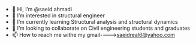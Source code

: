 - 👋 Hi, I’m @saeid ahmadi
- 👀 I’m interested in structural engineer
- 🌱 I’m currently learning Structural analysis and structural dynamics
- 💞️ I’m looking to collaborate on Civil engineering students and graduates
- 📫 How to reach me withe my gmail---->saeidreal6@yahoo.com


<!---
saeidahmadi76/saeidahmadi76 is a ✨ special ✨ repository because its `README.md` (this file) appears on your GitHub profile.
You can click the Preview link to take a look at your changes.
--->
